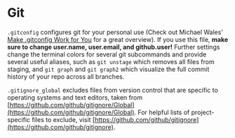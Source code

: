 # Git

`.gitconfig` configures git for your personal use (Check out Michael Wales' 
[Make .gitconfig Work for You](http://michaelwales.com/articles/make-gitconfig-work-for-you/) 
for a great overview). If you use this file, **make sure to change
user.name, user.email, and github.user!** Further settings change the terminal colors 
for several git subcommands and provide several useful aliases, such as `git unstage` 
which removes all files from staging, and `git graph` and `git graph2` which visualize 
the full commit history of your repo across all branches.

`.gitignore_global` excludes files from version control that are specific to 
operating systems and text editors, taken from [https://github.com/github/gitignore/Global](https://github.com/github/gitignore/Global).
For helpful lists of project-specific files to exclude, visit [https://github.com/github/gitignore](https://github.com/github/gitignore).
